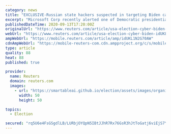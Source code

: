 ```yaml
---
category: news
title: "EXCLUSIVE-Russian state hackers suspected in targeting Biden campaign firm – sources"
excerpt: "Microsoft Corp recently alerted one of Democratic presidential candidate Joe Biden’s main election campaign advisory firms that it had been targeted by suspected Russian state-backed hackers, according to three people briefed on the matter."
publishedDateTime: 2020-09-13T17:20:00Z
originalUrl: "https://www.reuters.com/article/usa-election-cyber-biden-idUKL1N2G70AW"
webUrl: "https://www.reuters.com/article/usa-election-cyber-biden-idUKL1N2G70AW"
ampWebUrl: "https://mobile.reuters.com/article/amp/idUKL1N2G70AW"
cdnAmpWebUrl: "https://mobile-reuters-com.cdn.ampproject.org/c/s/mobile.reuters.com/article/amp/idUKL1N2G70AW"
type: article
quality: 88
heat: 88
published: true

provider:
  name: Reuters
  domain: reuters.com
  images:
    - url: "https://smartableai.github.io/election/assets/images/organizations/reuters.com-50x50.jpg"
      width: 50
      height: 50

topics:
  - Election

secured: "rq5U6e4FsGSgdlLB/LURbjOYQpN5IBtJJhR7Rx76GsR3hJtToGatj6viEjS7YCNy5ZaNCRZSpJytHXYwr55RSFHq5VtfSxmD0T7BQP4fkQIDD1NBZsiffjVFz6cPysK8xGdzLnsQQ0Z/owFNW2Zv79sW/j2fp4TQOwwSUfWdtBOA5T8FdmX8lqmDjTd5iEjMTgx9h3c7WePwe2lYHHVHJ2zB9/TwRjVfxHIbrDr+ZivOssyIUgRYCeSzbaoZlZ/RfIqPJuNxz6PXDteR8cqMOkTKgPJQhpTpH9lhoklTBES82HWepx995f2qtwE7FSE44d5hDwpmwNnq4nl0TWdzt3Y5/5sZs6+QW7VFKEALoP4=;h9ADOyAsoS9xFe+eDGx/ow=="
---
```


